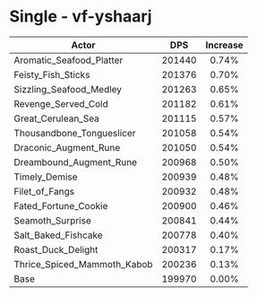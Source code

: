 # Single - vf-yshaarj
| Actor | DPS | Increase |
|---|:---:|:---:|
|Aromatic_Seafood_Platter|201440|0.74%|
|Feisty_Fish_Sticks|201376|0.70%|
|Sizzling_Seafood_Medley|201263|0.65%|
|Revenge_Served_Cold|201182|0.61%|
|Great_Cerulean_Sea|201115|0.57%|
|Thousandbone_Tongueslicer|201058|0.54%|
|Draconic_Augment_Rune|201050|0.54%|
|Dreambound_Augment_Rune|200968|0.50%|
|Timely_Demise|200939|0.48%|
|Filet_of_Fangs|200932|0.48%|
|Fated_Fortune_Cookie|200900|0.46%|
|Seamoth_Surprise|200841|0.44%|
|Salt_Baked_Fishcake|200778|0.40%|
|Roast_Duck_Delight|200317|0.17%|
|Thrice_Spiced_Mammoth_Kabob|200236|0.13%|
|Base|199970|0.00%|
